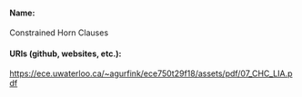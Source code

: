 #### Name:
Constrained Horn Clauses

#### URIs (github, websites, etc.):
https://ece.uwaterloo.ca/~agurfink/ece750t29f18/assets/pdf/07_CHC_LIA.pdf